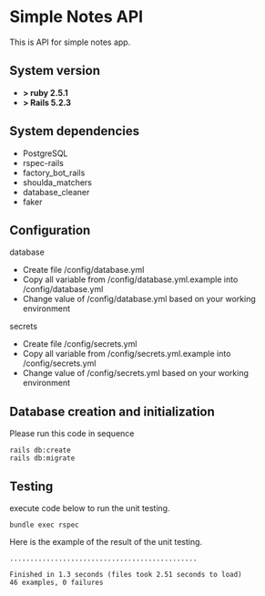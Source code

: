 # Simple Notes API

This is API for simple notes app.

## System version

* **> ruby 2.5.1**
* **> Rails 5.2.3**

## System dependencies

* PostgreSQL
* rspec-rails
* factory_bot_rails
* shoulda_matchers
* database_cleaner
* faker

## Configuration

database

* Create file /config/database.yml
* Copy all variable from /config/database.yml.example into /config/database.yml
* Change value of /config/database.yml based on your working environment

secrets
* Create file /config/secrets.yml
* Copy all variable from /config/secrets.yml.example into /config/secrets.yml
* Change value of /config/secrets.yml based on your working environment

## Database creation and initialization

Please run this code in sequence

```
rails db:create
rails db:migrate
```

## Testing

execute code below to run the unit testing.

```
bundle exec rspec
```

Here is the example of the result of the unit testing.

```
..............................................

Finished in 1.3 seconds (files took 2.51 seconds to load)
46 examples, 0 failures
```